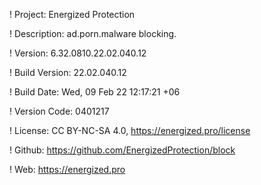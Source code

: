 ! Project: Energized Protection

! Description: ad.porn.malware blocking.

! Version: 6.32.0810.22.02.040.12

! Build Version: 22.02.040.12

! Build Date: Wed, 09 Feb 22 12:17:21 +06

! Version Code: 0401217

! License: CC BY-NC-SA 4.0, https://energized.pro/license

! Github: https://github.com/EnergizedProtection/block

! Web: https://energized.pro
